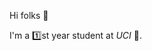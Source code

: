 Hi folks 👋


I'm a 1️⃣st year student at *UCI* 🏫.




<!---
reynaphan/reynaphan is a ✨ special ✨ repository because its `README.md` (this file) appears on your GitHub profile.
You can click the Preview link to take a look at your changes.

- 👋 Hi, I’m @reynaphan
- 👀 I’m interested in ...
- 🌱 I’m currently learning ...
- 💞️ I’m looking to collaborate on ...
- 📫 How to reach me ...
How to reach me: [vsco 💌](vsco.com/reynaphan)
--->
